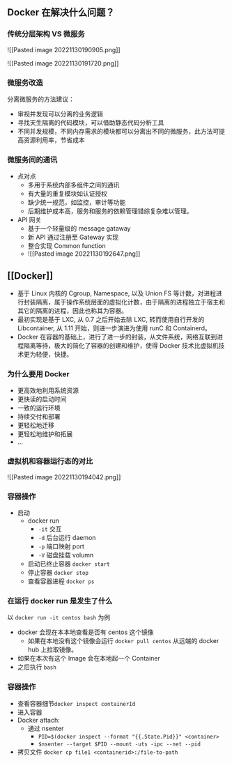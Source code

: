## Docker 在解决什么问题？

### 传统分层架构 VS 微服务

![[Pasted image 20221130190905.png]]


![[Pasted image 20221130191720.png]]

### 微服务改造

分离微服务的方法建议：
- 审视并发现可以分离的业务逻辑
- 寻找天生隔离的代码模块，可以借助静态代码分析工具
- 不同并发规模，不同内存需求的模块都可以分离出不同的微服务，此方法可提高资源利用率，节省成本
### 微服务间的通讯

- 点对点
	- 多用于系统内部多组件之间的通讯
	- 有大量的重复模块如认证授权
	- 缺少统一规范，如监控，审计等功能
	- 后期维护成本高，服务和服务的依赖管理错综复杂难以管理。 
- API 网关
	- 基于一个轻量级的 message gataway
	- 新 API 通过注册至 Gateway 实现
	- 整合实现 Common function 
	- ![[Pasted image 20221130192647.png]]

## [[Docker]] 
- 基于 Linux 内核的 Cgroup, Namespace, 以及 Union FS 等计数，对进程进行封装隔离，属于操作系统层面的虚拟化计数，由于隔离的进程独立于宿主和其它的隔离的进程，因此也称其为容器。
- 最初实现是基于 LXC, 从 0.7 之后开始去除 LXC, 转而使用自行开发的 Libcontainer, 从 1.11 开始，则进一步演进为使用 runC 和 Containerd。
- Docker 在容器的基础上，进行了进一步的封装，从文件系统，网络互联到进程隔离等待，极大的简化了容器的创建和维护，使得 Docker 技术比虚拟机技术更为轻便，快捷。

### 为什么要用 Docker

- 更高效地利用系统资源
- 更快读的启动时间
- 一致的运行环境
- 持续交付和部署
- 更轻松地迁移
- 更轻松地维护和拓展
- ...

### 虚拟机和容器运行态的对比

![[Pasted image 20221130194042.png]]


### 容器操作

- 启动
	- docker run
		- `-it` 交互
		- `-d`  后台运行 daemon
		- `-p`  端口映射 port
		- `-V`  磁盘挂载 volumn
	- 启动已终止容器 `docker start`
	- 停止容器 `docker stop`
	- 查看容器进程 `docker ps`

### 在运行 docker run 是发生了什么

以 `docker run -it centos bash` 为例
- docker 会现在本本地查看是否有 centos 这个镜像
	- 如果在本地没有这个镜像会运行 `docker pull centos` 从远端的 docker hub 上拉取镜像。
- 如果在本次有这个 Image 会在本地起一个 Container
- 之后执行 `bash`

###  容器操作

- 查看容器细节`docker inspect containerId`
- 进入容器
- Docker attach:
	- 通过 nsenter
		- `PID=$(docker inspect --format "{{.State.Pid}}" <container>`
		- `$nsenter --target $PID --mount -uts -ipc --net --pid `
- 拷贝文件 `docker cp file1 <containerid>:/file-to-path`
